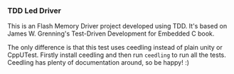 ### TDD Led Driver

This is an Flash Memory Driver project developed using TDD.
It's based on James W. Grenning's Test-Driven Development for Embedded C book.

The only difference is that this test uses ceedling instead of plain unity or CppUTest.
Firstly install ceedling and then run `ceedling` to run all the tests.
Ceedling has plenty of documentation around, so be happy! :)

